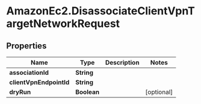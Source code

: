 # AmazonEc2.DisassociateClientVpnTargetNetworkRequest

## Properties

Name | Type | Description | Notes
------------ | ------------- | ------------- | -------------
**associationId** | **String** |  | 
**clientVpnEndpointId** | **String** |  | 
**dryRun** | **Boolean** |  | [optional] 


